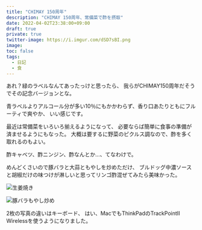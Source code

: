 ```yaml
---
title: "CHIMAY 150周年"
description: "CHIMAY 150周年、常備菜で酢を摂取"
date: 2022-04-02T23:38:00+09:00
draft: true
private: true
twitter-image: https://i.imgur.com/dSD7sBI.png
image:
toc: false
tags:
  - 日記
  - 食
---
```


あれ？緑のラベルなんてあったっけと思ったら、
我らがCHIMAY150周年だそうでその記念バージョンとな。

青ラベルよりアルコール分が多い10％にもかかわらず、香り口あたりともにフルーティで爽やか、
いい感じです。

最近は常備菜をいろいろ揃えるようになって、
必要ならば簡単に食事の準備が済ませるようにもなった。
大概は要するに野菜のピクルス調なので、酢を多く取れるのもよい。

酢キャベツ、酢ニンジン、酢なんとか…、てなわけで。

めんどくさいので豚バラと大蒜ともやしを炒めただけ、
ブルドッグ中濃ソースと胡椒だけの味つけが淋しいと思ってリンゴ酢混ぜてみたら美味かった。

![生姜焼き](https://i.imgur.com/GFYfo8E.jpg)

![豚バラもやし炒め](https://i.imgur.com/gXbUu50.jpg)

2枚の写真の違いはキーボード、
はい、MacでもThinkPadのTrackPointII Wirelessを使うようになりました。

